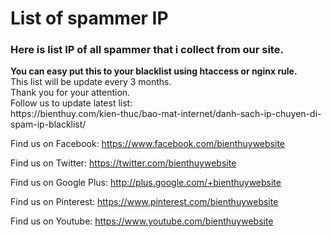 # List of spammer IP
<h3>Here is list IP of all spammer that i collect from our site. </h3>
<strong>You can easy put this to your blacklist using htaccess or nginx rule. </strong> <br>
This list will be update every 3 months.  <br>
Thank you for your attention.  <br>
Follow us to update latest list:  <br>
https://bienthuy.com/kien-thuc/bao-mat-internet/danh-sach-ip-chuyen-di-spam-ip-blacklist/ <br> 

Find us on Facebook: https://www.facebook.com/bienthuywebsite  <br>

Find us on Twitter: https://twitter.com/bienthuywebsite  <br>

Find us on Google Plus: http://plus.google.com/+bienthuywebsite  <br>

Find us on Pinterest: https://www.pinterest.com/bienthuywebsite  <br>

Find us on Youtube: https://www.youtube.com/bienthuywebsite  <br>

